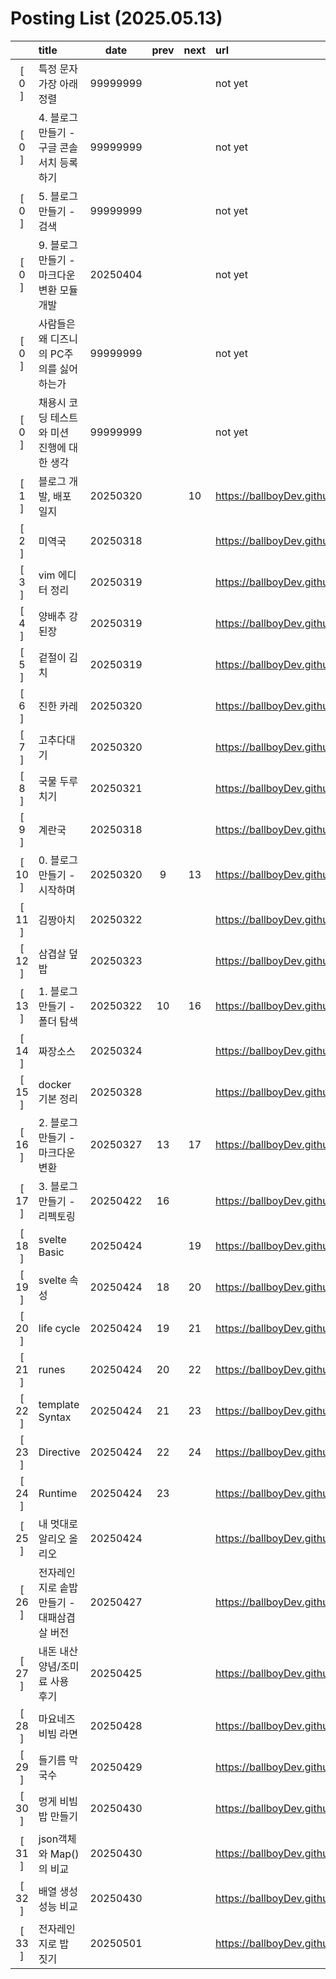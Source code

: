 # Posting List (2025.05.13)

||title|date|prev|next|url|
|:-:|:--|:-:|:-:|:-:|:--|
|[ 0 ]|특정 문자 가장 아래 정렬|99999999|||not yet|
|[ 0 ]|4. 블로그 만들기 - 구글 콘솔 서치 등록하기|99999999|||not yet|
|[ 0 ]|5. 블로그 만들기 - 검색|99999999|||not yet|
|[ 0 ]|9. 블로그 만들기 - 마크다운 변환 모듈 개발|20250404|||not yet|
|[ 0 ]|사람들은 왜 디즈니의 PC주의를 싫어 하는가|99999999|||not yet|
|[ 0 ]|채용시 코딩 테스트와 미션 진행에 대한 생각|99999999|||not yet|
|[ 1 ]|블로그 개발, 배포 일지|20250320||10|https://ballboyDev.github.io/post/1.html|
|[ 2 ]|미역국|20250318|||https://ballboyDev.github.io/post/2.html|
|[ 3 ]|vim 에디터 정리|20250319|||https://ballboyDev.github.io/post/3.html|
|[ 4 ]|양배추 강된장|20250319|||https://ballboyDev.github.io/post/4.html|
|[ 5 ]|겉절이 김치|20250319|||https://ballboyDev.github.io/post/5.html|
|[ 6 ]|진한 카레|20250320|||https://ballboyDev.github.io/post/6.html|
|[ 7 ]|고추다대기|20250320|||https://ballboyDev.github.io/post/7.html|
|[ 8 ]|국물 두루치기|20250321|||https://ballboyDev.github.io/post/8.html|
|[ 9 ]|계란국|20250318|||https://ballboyDev.github.io/post/9.html|
|[ 10 ]|0. 블로그 만들기 - 시작하며|20250320|9|13|https://ballboyDev.github.io/post/10.html|
|[ 11 ]|김짱아치|20250322|||https://ballboyDev.github.io/post/11.html|
|[ 12 ]|삼겹살 덮밥|20250323|||https://ballboyDev.github.io/post/12.html|
|[ 13 ]|1. 블로그 만들기 - 폴더 탐색|20250322|10|16|https://ballboyDev.github.io/post/13.html|
|[ 14 ]|짜장소스|20250324|||https://ballboyDev.github.io/post/14.html|
|[ 15 ]|docker 기본 정리|20250328|||https://ballboyDev.github.io/post/15.html|
|[ 16 ]|2. 블로그 만들기 - 마크다운 변환|20250327|13|17|https://ballboyDev.github.io/post/16.html|
|[ 17 ]|3. 블로그 만들기 - 리펙토링|20250422|16||https://ballboyDev.github.io/post/17.html|
|[ 18 ]|svelte Basic|20250424||19|https://ballboyDev.github.io/post/18.html|
|[ 19 ]|svelte 속성|20250424|18|20|https://ballboyDev.github.io/post/19.html|
|[ 20 ]|life cycle|20250424|19|21|https://ballboyDev.github.io/post/20.html|
|[ 21 ]|runes|20250424|20|22|https://ballboyDev.github.io/post/21.html|
|[ 22 ]|template Syntax|20250424|21|23|https://ballboyDev.github.io/post/22.html|
|[ 23 ]|Directive|20250424|22|24|https://ballboyDev.github.io/post/23.html|
|[ 24 ]|Runtime|20250424|23||https://ballboyDev.github.io/post/24.html|
|[ 25 ]|내 멋대로 알리오 올리오|20250424|||https://ballboyDev.github.io/post/25.html|
|[ 26 ]|전자레인지로 솥밥 만들기 - 대패삼겹살 버전|20250427|||https://ballboyDev.github.io/post/26.html|
|[ 27 ]|내돈 내산 양념/조미료 사용 후기|20250425|||https://ballboyDev.github.io/post/27.html|
|[ 28 ]|마요네즈 비빔 라면|20250428|||https://ballboyDev.github.io/post/28.html|
|[ 29 ]|들기름 막국수|20250429|||https://ballboyDev.github.io/post/29.html|
|[ 30 ]|멍게 비빔밥 만들기|20250430|||https://ballboyDev.github.io/post/30.html|
|[ 31 ]|json객체와 Map()의 비교|20250430|||https://ballboyDev.github.io/post/31.html|
|[ 32 ]|배열 생성 성능 비교|20250430|||https://ballboyDev.github.io/post/32.html|
|[ 33 ]|전자레인지로 밥 짓기|20250501|||https://ballboyDev.github.io/post/33.html|